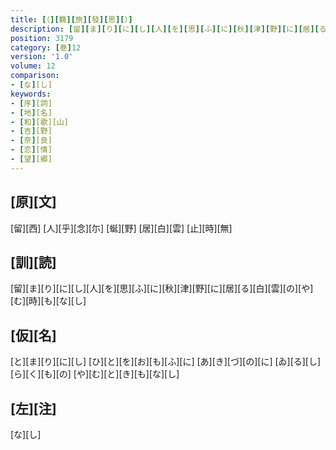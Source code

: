 ```yaml
---
title: [（][羇][旅][發][思][）]
description: [留][ま][り][に][し][人][を][思][ふ][に][秋][津][野][に][居][る][白][雲][の][や][む][時][も][な][し]
position: 3179
category: [巻]12
version: '1.0'
volume: 12
comparison:
- [な][し]
keywords:
- [序][詞]
- [地][名]
- [和][歌][山]
- [吉][野]
- [奈][良]
- [恋][情]
- [望][郷]
---
```


## [原][文]

[留][西] [人][乎][念][尓] [蜒][野] [居][白][雲] [止][時][無]

## [訓][読]

[留][ま][り][に][し][人][を][思][ふ][に][秋][津][野][に][居][る][白][雲][の][や][む][時][も][な][し]

## [仮][名]

[と][ま][り][に][し] [ひ][と][を][お][も][ふ][に] [あ][き][づ][の][に] [ゐ][る][し][ら][く][も][の] [や][む][と][き][も][な][し]

## [左][注]

[な][し]
